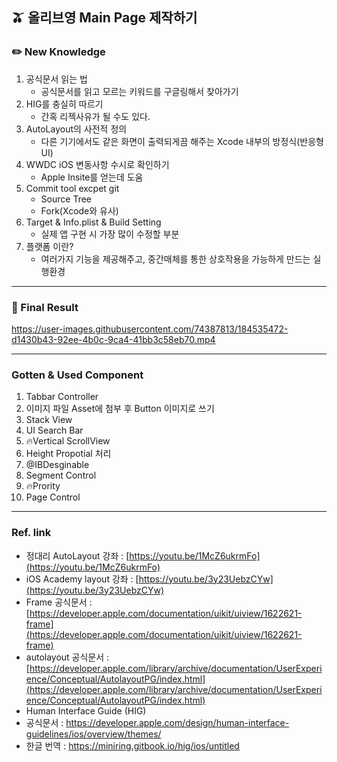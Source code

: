 ## 🫒 올리브영 Main Page 제작하기 

### ✏️ New Knowledge

1. 공식문서 읽는 법 
    * 공식문서를 읽고 모르는 키워드를 구글링해서 찾아가기
2. HIG를 충실히 따르기 
    * 간혹 리젝사유가 될 수도 있다.
3. AutoLayout의 사전적 정의
    * 다른 기기에서도 같은 화면이 출력되게끔 해주는 Xcode 내부의 방정식(반응형 UI)
4. WWDC iOS 변동사항 수시로 확인하기
    * Apple Insite를 얻는데 도움
5. Commit tool excpet git
    * Source Tree
    * Fork(Xcode와 유사)
6. Target & Info.plist & Build Setting
    * 실제 앱 구현 시 가장 많이 수정할 부분
7. 플랫폼 이란?
    * 여러가지 기능을 제공해주고, 중간매체를 통한 상호작용을 가능하게 만드는 실행환경 
---

### 📱 Final Result

https://user-images.githubusercontent.com/74387813/184535472-d1430b43-92ee-4b0c-9ca4-41bb3c58eb70.mp4

---

### Gotten & Used Component

1. Tabbar Controller
2. 이미지 파일 Asset에 첨부 후 Button 이미지로 쓰기
3. Stack View
4. UI Search Bar 
5. 🔥Vertical ScrollView
6. Height Propotial 처리
7. @IBDesginable
8. Segment Control
9. 🔥Prority 
10. Page Control

---

### Ref. link

- 정대리 AutoLayout 강좌 : [https://youtu.be/1McZ6ukrmFo](https://youtu.be/1McZ6ukrmFo)
- iOS Academy layout 강좌 : [https://youtu.be/3y23UebzCYw](https://youtu.be/3y23UebzCYw)
- Frame 공식문서 : [https://developer.apple.com/documentation/uikit/uiview/1622621-frame](https://developer.apple.com/documentation/uikit/uiview/1622621-frame)
- autolayout 공식문서 : [https://developer.apple.com/library/archive/documentation/UserExperience/Conceptual/AutolayoutPG/index.html](https://developer.apple.com/library/archive/documentation/UserExperience/Conceptual/AutolayoutPG/index.html)
- Human Interface Guide (HIG)
- 공식문서 : https://developer.apple.com/design/human-interface-guidelines/ios/overview/themes/
- 한글 번역 : https://miniring.gitbook.io/hig/ios/untitled

